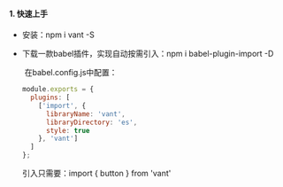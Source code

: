 #### 1. 快速上手

- 安装：npm i vant -S

- 下载一款babel插件，实现自动按需引入：npm i babel-plugin-import -D

  ​	在babel.config.js中配置：

  ```javascript
  module.exports = {
    plugins: [
      ['import', {
        libraryName: 'vant',
        libraryDirectory: 'es',
        style: true
      }, 'vant']
    ]
  };
  ```

  引入只需要：import { button } from 'vant'

